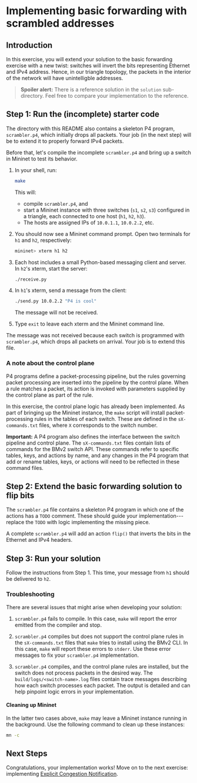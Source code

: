 # Implementing basic forwarding with scrambled addresses

## Introduction

In this exercise, you will extend your solution to the basic
forwarding exercise with a new twist: switches will invert the bits
representing Ethernet and IPv4 address. Hence, in our triangle
topology, the packets in the interior of the network will have
unintelligble addresses.

> **Spoiler alert:** There is a reference solution in the `solution`
> sub-directory. Feel free to compare your implementation to the
> reference.

## Step 1: Run the (incomplete) starter code

The directory with this README also contains a skeleton P4 program,
`scrambler.p4`, which initially drops all packets. Your job (in the
next step) will be to extend it to properly forward IPv4 packets.

Before that, let's compile the incomplete `scrambler.p4` and bring
up a switch in Mininet to test its behavior.

1. In your shell, run:
   ```bash
   make
   ```
   This will:
   * compile `scrambler.p4`, and
   * start a Mininet instance with three switches (`s1`, `s2`, `s3`) configured
     in a triangle, each connected to one host (`h1`, `h2`, `h3`).
   * The hosts are assigned IPs of `10.0.1.1`, `10.0.2.2`, etc.

2. You should now see a Mininet command prompt. Open two terminals
for `h1` and `h2`, respectively:
   ```bash
   mininet> xterm h1 h2
   ```
3. Each host includes a small Python-based messaging client and
server. In `h2`'s xterm, start the server:
   ```bash
   ./receive.py
   ```
4. In `h1`'s xterm, send a message from the client:
   ```bash
   ./send.py 10.0.2.2 "P4 is cool"
   ```
   The message will not be received.
5. Type `exit` to leave each xterm and the Mininet command line.

The message was not received because each switch is programmed with
`scrambler.p4`, which drops all packets on arrival. Your job is to
extend this file.

### A note about the control plane

P4 programs define a packet-processing pipeline, but the rules
governing packet processing are inserted into the pipeline by the
control plane. When a rule matches a packet, its action is invoked
with parameters supplied by the control plane as part of the rule.

In this exercise, the control plane logic has already been
implemented. As part of bringing up the Mininet instance, the
`make` script will install packet-processing rules in the tables of
each switch. These are defined in the `sX-commands.txt` files, where
`X` corresponds to the switch number.

**Important:** A P4 program also defines the interface between the
switch pipeline and control plane. The `sX-commands.txt` files
contain lists of commands for the BMv2 switch API. These commands
refer to specific tables, keys, and actions by name, and any changes
in the P4 program that add or rename tables, keys, or actions will
need to be reflected in these command files.

## Step 2: Extend the basic forwarding solution to flip bits

The `scrambler.p4` file contains a skeleton P4 program in which one of
the actions has a `TODO` comment. These should guide your
implementation---replace the `TODO` with logic implementing the
missing piece.

A complete `scrambler.p4` will add an action `flip()` that inverts the
bits in the Ethernet and IPv4 headers. 

## Step 3: Run your solution

Follow the instructions from Step 1. This time, your message from
`h1` should be delivered to `h2`.

### Troubleshooting

There are several issues that might arise when developing your
solution:

1. `scrambler.p4` fails to compile. In this case, `make` will
report the error emitted from the compiler and stop.

2. `scrambler.p4` compiles but does not support the control plane
rules in the `sX-commands.txt` files that `make` tries to install
using the BMv2 CLI. In this case, `make` will report these errors
to `stderr`. Use these error messages to fix your `scrambler.p4`
implementation.

3. `scrambler.p4` compiles, and the control plane rules are installed,
but the switch does not process packets in the desired way. The
`build/logs/<switch-name>.log` files contain trace messages describing
how each switch processes each packet. The output is detailed and can
help pinpoint logic errors in your implementation.

#### Cleaning up Mininet

In the latter two cases above, `make` may leave a Mininet instance
running in the background. Use the following command to clean up
these instances:

```bash
mn -c
```

## Next Steps

Congratulations, your implementation works!  Move on to the next
exercise: implementing [Explicit Congestion Notification](../ecn).
